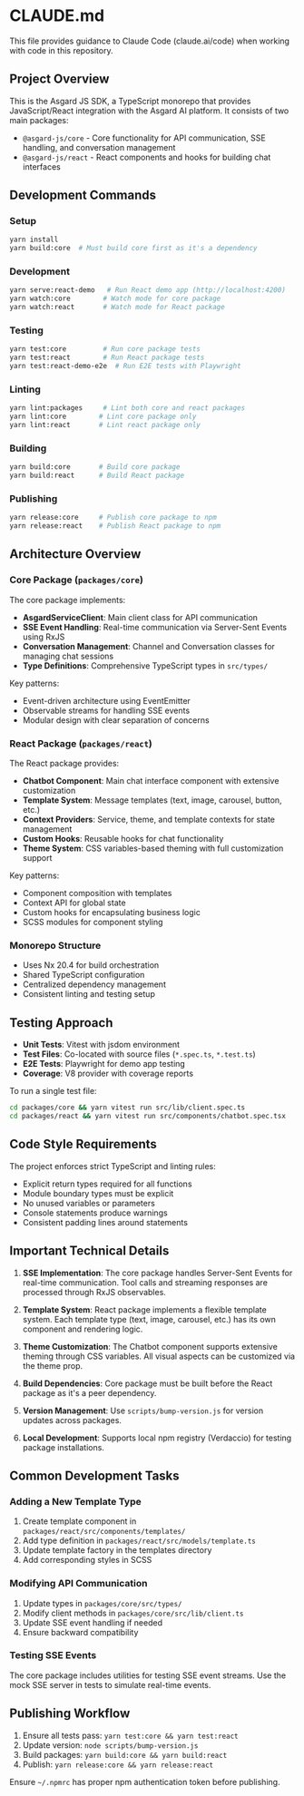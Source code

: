 # CLAUDE.md

This file provides guidance to Claude Code (claude.ai/code) when working with code in this repository.

## Project Overview

This is the Asgard JS SDK, a TypeScript monorepo that provides JavaScript/React integration with the Asgard AI platform. It consists of two main packages:
- `@asgard-js/core` - Core functionality for API communication, SSE handling, and conversation management
- `@asgard-js/react` - React components and hooks for building chat interfaces

## Development Commands

### Setup
```bash
yarn install
yarn build:core  # Must build core first as it's a dependency
```

### Development
```bash
yarn serve:react-demo   # Run React demo app (http://localhost:4200)
yarn watch:core        # Watch mode for core package
yarn watch:react       # Watch mode for React package
```

### Testing
```bash
yarn test:core         # Run core package tests
yarn test:react        # Run React package tests
yarn test:react-demo-e2e  # Run E2E tests with Playwright
```

### Linting
```bash
yarn lint:packages     # Lint both core and react packages
yarn lint:core        # Lint core package only
yarn lint:react       # Lint react package only
```

### Building
```bash
yarn build:core       # Build core package
yarn build:react      # Build React package
```

### Publishing
```bash
yarn release:core     # Publish core package to npm
yarn release:react    # Publish React package to npm
```

## Architecture Overview

### Core Package (`packages/core`)
The core package implements:
- **AsgardServiceClient**: Main client class for API communication
- **SSE Event Handling**: Real-time communication via Server-Sent Events using RxJS
- **Conversation Management**: Channel and Conversation classes for managing chat sessions
- **Type Definitions**: Comprehensive TypeScript types in `src/types/`

Key patterns:
- Event-driven architecture using EventEmitter
- Observable streams for handling SSE events
- Modular design with clear separation of concerns

### React Package (`packages/react`)
The React package provides:
- **Chatbot Component**: Main chat interface component with extensive customization
- **Template System**: Message templates (text, image, carousel, button, etc.)
- **Context Providers**: Service, theme, and template contexts for state management
- **Custom Hooks**: Reusable hooks for chat functionality
- **Theme System**: CSS variables-based theming with full customization support

Key patterns:
- Component composition with templates
- Context API for global state
- Custom hooks for encapsulating business logic
- SCSS modules for component styling

### Monorepo Structure
- Uses Nx 20.4 for build orchestration
- Shared TypeScript configuration
- Centralized dependency management
- Consistent linting and testing setup

## Testing Approach

- **Unit Tests**: Vitest with jsdom environment
- **Test Files**: Co-located with source files (`*.spec.ts`, `*.test.ts`)
- **E2E Tests**: Playwright for demo app testing
- **Coverage**: V8 provider with coverage reports

To run a single test file:
```bash
cd packages/core && yarn vitest run src/lib/client.spec.ts
cd packages/react && yarn vitest run src/components/chatbot.spec.tsx
```

## Code Style Requirements

The project enforces strict TypeScript and linting rules:
- Explicit return types required for all functions
- Module boundary types must be explicit
- No unused variables or parameters
- Console statements produce warnings
- Consistent padding lines around statements

## Important Technical Details

1. **SSE Implementation**: The core package handles Server-Sent Events for real-time communication. Tool calls and streaming responses are processed through RxJS observables.

2. **Template System**: React package implements a flexible template system. Each template type (text, image, carousel, etc.) has its own component and rendering logic.

3. **Theme Customization**: The Chatbot component supports extensive theming through CSS variables. All visual aspects can be customized via the theme prop.

4. **Build Dependencies**: Core package must be built before the React package as it's a peer dependency.

5. **Version Management**: Use `scripts/bump-version.js` for version updates across packages.

6. **Local Development**: Supports local npm registry (Verdaccio) for testing package installations.

## Common Development Tasks

### Adding a New Template Type
1. Create template component in `packages/react/src/components/templates/`
2. Add type definition in `packages/react/src/models/template.ts`
3. Update template factory in the templates directory
4. Add corresponding styles in SCSS

### Modifying API Communication
1. Update types in `packages/core/src/types/`
2. Modify client methods in `packages/core/src/lib/client.ts`
3. Update SSE event handling if needed
4. Ensure backward compatibility

### Testing SSE Events
The core package includes utilities for testing SSE event streams. Use the mock SSE server in tests to simulate real-time events.

## Publishing Workflow

1. Ensure all tests pass: `yarn test:core && yarn test:react`
2. Update version: `node scripts/bump-version.js`
3. Build packages: `yarn build:core && yarn build:react`
4. Publish: `yarn release:core && yarn release:react`

Ensure `~/.npmrc` has proper npm authentication token before publishing.